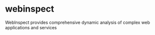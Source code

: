 # webinspect
WebInspect provides comprehensive dynamic analysis of complex web applications and services
